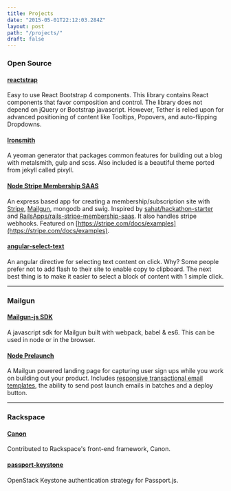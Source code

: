 ```yaml
---
title: Projects
date: "2015-05-01T22:12:03.284Z"
layout: post
path: "/projects/"
draft: false
---
```


### Open Source

#### [reactstrap](https://reactstrap.github.io)

Easy to use React Bootstrap 4 components. This library contains React components that favor composition and control. The library does not depend on jQuery or Bootstrap javascript. However, Tether is relied upon for advanced positioning of content like Tooltips, Popovers, and auto-flipping Dropdowns.

#### [Ironsmith](https://github.com/eddywashere/generator-ironsmith)

A yeoman generator that packages common features for building out a blog with metalsmith, gulp and scss. Also included is a beautiful theme ported from jekyll called pixyll.

#### [Node Stripe Membership SAAS](https://github.com/eddywashere/node-stripe-membership-saas)

An express based app for creating a membership/subscription site with [Stripe](https://stripe.com), [Mailgun](https://mailgun.com/signup), mongodb and swig. Inspired by [sahat/hackathon-starter](https://github.com/sahat/hackathon-starter) and [RailsApps/rails-stripe-membership-saas](https://github.com/RailsApps/rails-stripe-membership-saas). It also handles stripe webhooks. Featured on [https://stripe.com/docs/examples](https://stripe.com/docs/examples).

#### [angular-select-text](https://github.com/eddywashere/angular-select-text)

An angular directive for selecting text content on click. Why? Some people prefer not to add flash to their site to enable copy to clipboard.
The next best thing is to make it easier to select a block of content with 1 simple click.

<hr>

### Mailgun

#### [Mailgun-js SDK](https://github.com/mailgun/mailgun-js)

A javascript sdk for Mailgun built with webpack, babel & es6. This can be used in node or in the browser.

#### [Node Prelaunch](https://github.com/mailgun/node-prelaunch)

A Mailgun powered landing page for capturing user sign ups while you work on building out your product. Includes [responsive transactional email templates](https://github.com/mailgun/transactional-email-templates), the ability to send post launch emails in batches and a deploy button.

<hr>

### Rackspace

#### [Canon](http://rackerlabs.github.io/canon)

Contributed to Rackspace's front-end framework, Canon.

#### [passport-keystone](https://github.com/eddywashere/passport-keystone)

OpenStack Keystone authentication strategy for Passport.js.
